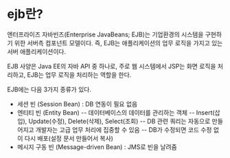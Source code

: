 # ejb란?
엔터프라이즈 자바빈즈(Enterprise JavaBeans; EJB)는 기업환경의 시스템을 구현하기 위한 서버측 컴포넌트 모델이다. 즉, EJB는 애플리케이션의 업무 로직을 가지고 있는 서버 애플리케이션이다. 

EJB 사양은 Java EE의 자바 API 중 하나로, 주로 웹 시스템에서 JSP는 화면 로직을 처리하고, EJB는 업무 로직을 처리하는 역할을 한다.

EJB에는 다음 3가지 종류가 있다.
 - 세션 빈 (Session Bean) : DB 연동이 필요 없음
 - 엔티티 빈 (Entity Bean)
 -- 데이터베이스의 데이터를 관리하는 객체
 -- Insert(삽입), Update(수정), Delete(삭제), Select(조회)
 -- DB 관련 쿼리는 자동으로 만들어지고 개발자는 고급 업무 처리에 집중할 수 있음
 -- DB가 수정되면 코드 수정 없이 다시 배포(설정 문서 만들어서 복사)
 - 메시지 구동 빈 (Message-driven Bean) : JMS로 빈을 날려줌
